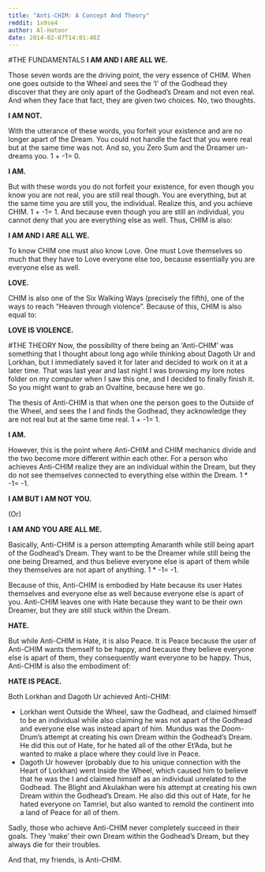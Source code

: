 ```yaml
---
title: "Anti-CHIM: A Concept And Theory"
reddit: 1x9se4
author: Al-Hatoor
date: 2014-02-07T14:01:40Z
---
```


#THE FUNDAMENTALS
**I AM AND I ARE ALL WE.**

Those seven words are the driving point, the very essence of CHIM. When one goes outside to the Wheel and sees the ‘I’ of the Godhead they discover that they are only apart of the Godhead’s Dream and not even real. And when they face that fact, they are given two choices. No, two thoughts.

**I AM NOT.**

With the utterance of these words, you forfeit your existence and are no longer apart of the Dream. You could not handle the fact that you were real but at the same time was not. And so, you Zero Sum and the Dreamer un-dreams you. 1 + -1= 0. 

**I AM.**

But with these words you do not forfeit your existence, for even though you know you are not real, you are still real though. You are everything, but at the same time you are still you, the individual. Realize this, and you achieve CHIM. 1 + -1= 1. And because even though you are still an individual, you cannot deny that you are everything else as well. Thus, CHIM is also:

**I AM AND I ARE ALL WE.**

To know CHIM one must also know Love. One must Love themselves so much that they have to Love everyone else too, because essentially you are everyone else as well.

**LOVE.**

CHIM is also one of the Six Walking Ways (precisely the fifth), one of the ways to reach “Heaven through violence”. Because of this, CHIM is also equal to:

**LOVE IS VIOLENCE.**

#THE THEORY
Now, the possibility of there being an ‘Anti-CHIM’ was something that I thought about long ago while thinking about Dagoth Ur and Lorkhan, but I immediately saved it for later and decided to work on it at a later time. That was last year and last night I was browsing my lore notes folder on my computer when I saw this one, and I decided to finally finish it. So you might want to grab an Ovaltine, because here we go.

The thesis of Anti-CHIM is that when one the person goes to the Outside of the Wheel, and sees the I and finds the Godhead, they acknowledge they are not real but at the same time real. 1 + -1= 1.

**I AM.**

However, this is the point where Anti-CHIM and CHIM mechanics divide and the two become more different within each other. For a person who achieves Anti-CHIM realize they are an individual within the Dream, but they do not see themselves connected to everything else within the Dream. 1 * -1= -1.

**I AM BUT I AM NOT YOU.**

(Or)

**I AM AND YOU ARE ALL ME.**

Basically, Anti-CHIM is a person attempting Amaranth while still being apart of the Godhead’s Dream. They want to be the Dreamer while still being the one being Dreamed, and thus believe everyone else is apart of them while they themselves are not apart of anything. 1 * -1= -1.

Because of this, Anti-CHIM is embodied by Hate because its user Hates themselves and everyone else as well because everyone else is apart of you. Anti-CHIM leaves one with Hate because they want to be their own Dreamer, but they are still stuck within the Dream.

**HATE.**

But while Anti-CHIM is Hate, it is also Peace. It is Peace because the user of Anti-CHIM wants themself to be happy, and because they believe everyone else is apart of them, they consequently want everyone to be happy. Thus, Anti-CHIM is also the embodiment of:

**HATE IS PEACE.**

Both Lorkhan and Dagoth Ur achieved Anti-CHIM:
* Lorkhan went Outside the Wheel, saw the Godhead, and claimed himself to be an individual while also claiming he was not apart of the Godhead and everyone else was instead apart of him. Mundus was the Doom-Drum’s attempt at creating his own Dream within the Godhead’s Dream. He did this out of Hate, for he hated all of the other Et’Ada, but he wanted to make a place where they could live in Peace.
* Dagoth Ur however (probably due to his unique connection with the Heart of Lorkhan) went Inside the Wheel, which caused him to believe that he was the I and claimed himself as an individual unrelated to the Godhead. The Blight and Akulakhan were his attempt at creating his own Dream within the Godhead’s Dream. He also did this out of Hate, for he hated everyone on Tamriel, but also wanted to remold the continent into a land of Peace for all of them.

Sadly, those who achieve Anti-CHIM never completely succeed in their goals. They ‘make’ their own Dream within the Godhead’s Dream, but they always die for their troubles.

And that, my friends, is Anti-CHIM.

